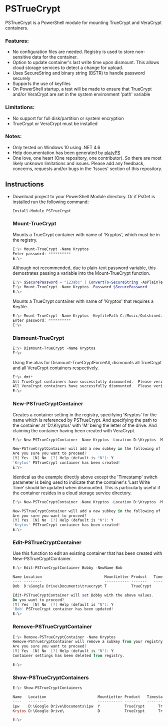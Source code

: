 # PSTrueCrypt
PSTrueCrypt is a PowerShell module for mounting TrueCrypt and VeraCrypt containers.  

### Features:
* No configuration files are needed.  Registry is used to store non-sensitive data for the container.
* Option to update container's last write time upon dismount. This allows cloud storage services to detect a change for upload.
* Uses SecureString and binary string (BSTR) to handle password securely
* Supports the use of keyfiles
* On PowerShell startup, a test will be made to ensure that TrueCrypt and/or VeraCrypt are set in the 
system environment 'path' variable 

### Limitations:
* No support for full disk/partition or system encryption
* TrueCrypt or VeraCrypt must be installed

### Notes:
* Only tested on Windows 10 using .NET 4.6
* Help documentation has been generated by [platyPS](https://github.com/PowerShell/platyPS)
* One love, one heart (One repository, one contributor).  So there are most likely unknown limitations and issues.
Please add any feedback, concerns, requests and/or bugs in the 'Issues' section of this repository.

## Instructions
* Download project to your PowerShell Module directory.  Or if PsGet is installed run the following command:
	```powershell
	Install-Module PSTrueCrypt
	```

	### Mount-TrueCrypt

	Mounts a TrueCrypt container with name of 'Kryptos', which must be in the registry.
	```powershell
	E:\> Mount-TrueCrypt -Name Kryptos
	Enter password: **********
	E:\>
	```
	
	Although not recommended, due to plain-text password variable, this demostrates passing a variable into the 
	Mount-TrueCrypt function. 
	```powershell
	E:\> $SecurePassword = "123abc" | ConvertTo-SecureString -AsPlainText -Force
	E:\> Mount-TrueCrypt -Name Kryptos -Password $SecurePassword
	E:\>
	```

	Mounts a TrueCrypt container with name of 'Kryptos' that requires a Keyfile.
	```powershell
	E:\> Mount-TrueCrypt -Name Kryptos -KeyfilePath C:/Music/Outshined.mp3
	Enter password: **********
	E:\>
	```

	### Dismount-TrueCrypt

	```powershell
	E:\> Dismount-TrueCrypt -Name Kryptos
	E:\>
	```

	Using the alias for Dismount-TrueCryptForceAll, dismounts all TrueCrypt and all VeraCrypt containers respectively.
	```powershell
	E:\> dmt*
	All TrueCrypt containers have successfully dismounted.  Please verify.
	All VeraCrypt containers have successfully dismounted.  Please verify.
	E:\>
	```

	### New-PSTrueCryptContainer

	Creates a container setting in the registry, specifying 'Kryptos' for the name which is referenced by PSTrueCrypt.
	And specifying the path to the container at 'D:\Kryptos' with 'M' being the letter of the drive.  And claiming the
	container having been created with VeraCrypt.
	```powershell
	E:\> New-PSTrueCryptContainer -Name Kryptos -Location D:\Kryptos -MountLetter M -Product VeraCrypt

	New-PSTrueCryptContainer will add a new subkey in the following of your registry: HKCU:\SOFTWARE\PSTrueCrypt
	Are you sure you want to proceed?
	[Y] Yes  [N] No  [?] Help (default is "N"): Y
	'Krytos' PSTrueCrypt container has been created!
	E:\>
	```
	
	Identical as the example directly above except the 'Timestamp' switch parameter is being used to indicate that
	the container's 'Last Write Time' should be updated when dismounted.  This is particularly useful if the container resides
	in a cloud storage service directory.
	```powershell
	E:\> New-PSTrueCryptContainer -Name Kryptos -Location D:\Kryptos -MountLetter M -Product VeraCrypt -Timestamp

	New-PSTrueCryptContainer will add a new subkey in the following of your registry: HKCU:\SOFTWARE\PSTrueCrypt
	Are you sure you want to proceed?
	[Y] Yes  [N] No  [?] Help (default is "N"): Y
	'Krytos' PSTrueCrypt container has been created!
	E:\>
	```

	### Edit-PSTrueCryptContainer

	Use this function to edit an existing container that has been created with New-PSTrueCryptContainer.
	```powershell
	E:\> Edit-PSTrueCryptContainer Bobby -NewName Bob

	Name Location                            MountLetter Product   Timestamp
	---- --------                            ----------- -------   ---------
	Bob  D:\Google Drive\Documents\truecrypt T           TrueCrypt     False

	Edit-PSTrueCryptContainer will set Bobby with the above values.
	Do you want to proceed?
	[Y] Yes  [N] No  [?] Help (default is "N"): Y
	'Bob' PSTrueCrypt container has been updated!
	E:\>
	```

	### Remove-PSTrueCryptContainer

	```powershell
	E:\> Remove-PSTrueCryptContainer -Name Kryptos
	Remove-PSTrueCryptContainer will remove a subkey from your registry: HKCU:\SOFTWARE\PSTrueCrypt
	Are you sure you want to proceed?
	[Y] Yes  [N] No  [?] Help (default is "N"): Y
	Container settings has been deleted from registry.
	
	E:\>
	```

	### Show-PSTrueCryptContainers
	
	```powershell
	E:\> Show-PSTrueCryptContainers

	Name   Location                       MountLetter Product   Timestamp IsMounted Last Activity
	----   --------                       ----------- -------   --------- --------- ------------------
	1pw    D:\Google Drive\Documents\1pw  Y           TrueCrypt      True      True 7/04/2017 06:12:23
	Krytos D:\Google Drive\               D           TrueCrypt      True     False 5/10/2017 10:10:30

	E:\>
	```